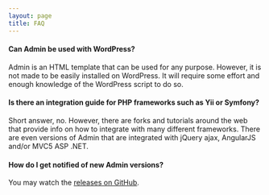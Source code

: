 ```yaml
---
layout: page
title: FAQ
---
```


#### Can Admin be used with WordPress?

Admin is an HTML template that can be used for any purpose. However, it is not made to be easily installed on WordPress. It will require some effort and enough knowledge of the WordPress script to do so.

#### Is there an integration guide for PHP frameworks such as Yii or Symfony?

Short answer, no. However, there are forks and tutorials around the web that provide info on how to integrate with many different frameworks. There are even versions of Admin that are integrated with jQuery ajax, AngularJS and/or MVC5 ASP .NET.

#### How do I get notified of new Admin versions?

You may watch the [releases on GitHub](https://github.com/ColorlibHQ/Admin).
